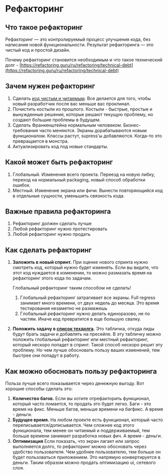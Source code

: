 # Рефакторинг

## Что такое рефакторинг

Рефакторинг — это контролируемый процесс улучшения кода, без написания новой функциональности. Результат рефакторинга — это чистый код и простой дизайн.

Почему рефакторинг становится необходимым и что такое технический долг - [https://refactoring.guru/ru/refactoring/technical-debt](https://refactoring.guru/ru/refactoring/technical-debt)

## Зачем нужен рефакторинг

1. Сделать [код чистым и читаемым](https://refactoring.guru/ru/refactoring/what-is-refactoring). Все делается для того, чтобы новый разработчик после вас меньше вас проклинал.
2. Почистить костыли из прошлого. Костыли - быстрые, простые и вынужденные решения, которые решают текущую проблему, но создают бо́льшие проблемы в будущем.
3. Сделать Франкенштейна нормальным человеком. Бизнес-требования часто меняются. Экраны дорабатываются новым функционалом. Классы растут, supress'ы добавляются. Когда-то это превращается в монстра.
4. Актуализировать код под новые стандарты.

## Какой может быть рефакторинг

1. Глобальный. Изменения всего проекта. Переезд на новую либку, переход на нормальный packaging, новый способ обработки ошибок.
2. Местный. Изменение экрана или фичи. Вынести повторяющийся код в отдельные сущности, уменьшить связность кода. 

## Важные правила рефакторинга

1. Рефакторинг должен сделать лучше
2. Любой рефакторинг нужно протестировать
3. Любой рефакторинг нужно продать

## Как сделать рефакторинг

1. **Заложить в новый спринт.** При оценке нового спринта нужно смотреть код, который нужно будет изменять. Если вы видите, что этот код нуждается в изменении, то можно размазать время на рефакторинг этого кода по задачам. 

    Глобальный рефакторинг таким способом не сделать! 

    1. Глобальный рефакторинг затрагивает все экраны. Full regress занимает много времени, от двух недель до месяца. Это время тестирования незаметно не размажешь
    2. Глобальный рефакторинг нужно делать единоразово, не по частям. Иначе код превратится в еще большую свалку.
2. **Положить задачу в [список техдолга](https://docs.google.com/spreadsheets/d/13J3YIIkola1CSydFCQkaRR-Y_xEJLzUQ1oS3mUVP8A0/edit?usp=sharing).** Это табличка, откуда лиды будут брать задачи и добавлять на пресейле. В эту табличку можно положить глобальный рефакторинг или местный рефакторинг, который нескоро попадет в спринт. Такой способ нескоро решит эту проблему. Но чем лучше обосновать пользу ваших изменений, тем быстрее они попадут в работу.

## Как можно обосновать пользу рефакторинга

Польза лучше всего показывается через денежную выгоду. Вот хорошие способы сделать это:

1. **Количество багов.** Если вы хотите отрефакторить функционал, который часто ломается, то продать это будет легко. Баги - это время на фикс. Меньше багов, меньше времени на багфикс. А время - деньги.
2. **Будущее время.** На любом проекте есть функционал, который часто переписывается/дописывается. Чем сложнее код этого функционала, тем менее он читаемый и поддерживаемый, тем больше времени занимает разработка новых фич. А время - деньги.
3. **Оптимизация** Если показать, что экран лагает или запрос выполняется долго, то рефакторинг можно обосновать через удобство пользователя. Чем удобнее пользователю, тем больше он будет пользоваться приложением. Это напрямую конвертируется в деньги. Таким образом можно продать оптимизацию ui, сетевого слоя.
